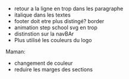 - retour a la ligne en trop dans les paragraphe
- italique dans les textes
- footer doit etre plus distingé? border
- animation step school svg en trop
- distinstion sur la navBAr
- Plus utilisé les couleurs du logo

Maman:

- changement de couleur
- reduire les marges des sections
